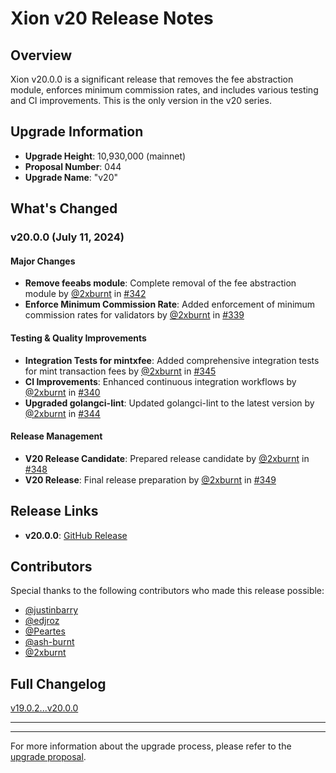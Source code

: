 # Xion v20 Release Notes

## Overview

Xion v20.0.0 is a significant release that removes the fee abstraction module, enforces minimum commission rates, and includes various testing and CI improvements. This is the only version in the v20 series.

## Upgrade Information

- **Upgrade Height**: 10,930,000 (mainnet)
- **Proposal Number**: 044
- **Upgrade Name**: "v20"

## What's Changed

### v20.0.0 (July 11, 2024)

#### Major Changes

- **Remove feeabs module**: Complete removal of the fee abstraction module by [@2xburnt](https://github.com/2xburnt) in [#342](https://github.com/burnt-labs/xion/pull/342)
- **Enforce Minimum Commission Rate**: Added enforcement of minimum commission rates for validators by [@2xburnt](https://github.com/2xburnt) in [#339](https://github.com/burnt-labs/xion/pull/339)

#### Testing & Quality Improvements

- **Integration Tests for mintxfee**: Added comprehensive integration tests for mint transaction fees by [@2xburnt](https://github.com/2xburnt) in [#345](https://github.com/burnt-labs/xion/pull/345)
- **CI Improvements**: Enhanced continuous integration workflows by [@2xburnt](https://github.com/2xburnt) in [#340](https://github.com/burnt-labs/xion/pull/340)
- **Upgraded golangci-lint**: Updated golangci-lint to the latest version by [@2xburnt](https://github.com/2xburnt) in [#344](https://github.com/burnt-labs/xion/pull/344)

#### Release Management

- **V20 Release Candidate**: Prepared release candidate by [@2xburnt](https://github.com/2xburnt) in [#348](https://github.com/burnt-labs/xion/pull/348)
- **V20 Release**: Final release preparation by [@2xburnt](https://github.com/2xburnt) in [#349](https://github.com/burnt-labs/xion/pull/349)

## Release Links

- **v20.0.0**: [GitHub Release](https://github.com/burnt-labs/xion/releases/tag/v20.0.0)

## Contributors

Special thanks to the following contributors who made this release possible:

- [@justinbarry](https://github.com/justinbarry)
- [@edjroz](https://github.com/edjroz)
- [@Peartes](https://github.com/Peartes)
- [@ash-burnt](https://github.com/ash-burnt)
- [@2xburnt](https://github.com/2xburnt)

## Full Changelog

[v19.0.2...v20.0.0](https://github.com/burnt-labs/xion/compare/v19.0.2...v20.0.0)

---

---

For more information about the upgrade process, please refer to the [upgrade proposal](../proposals/044-upgrade-v20.json).
